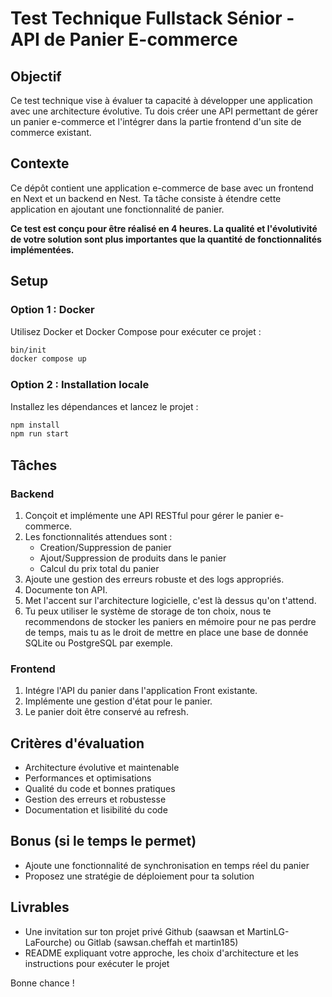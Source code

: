# Test Technique Fullstack Sénior - API de Panier E-commerce

## Objectif

Ce test technique vise à évaluer ta capacité à développer une application avec une architecture évolutive. Tu dois créer une API permettant de gérer un panier e-commerce et l'intégrer dans la partie frontend d'un site de commerce existant.

## Contexte

Ce dépôt contient une application e-commerce de base avec un frontend en Next et un backend en Nest. Ta tâche consiste à étendre cette application en ajoutant une fonctionnalité de panier.

**Ce test est conçu pour être réalisé en 4 heures. La qualité et l'évolutivité de votre solution sont plus importantes que la quantité de fonctionnalités implémentées.**

## Setup

### Option 1 : Docker

Utilisez Docker et Docker Compose pour exécuter ce projet :

```bash
bin/init
docker compose up
```

### Option 2 : Installation locale

Installez les dépendances et lancez le projet :

```bash
npm install
npm run start
```

## Tâches

### Backend

1. Conçoit et implémente une API RESTful pour gérer le panier e-commerce.
2. Les fonctionnalités attendues sont :
   - Creation/Suppression de panier
   - Ajout/Suppression de produits dans le panier
   - Calcul du prix total du panier
3. Ajoute une gestion des erreurs robuste et des logs appropriés.
4. Documente ton API.
5. Met l'accent sur l'architecture logicielle, c'est là dessus qu'on t'attend.
6. Tu peux utiliser le système de storage de ton choix, nous te recommendons de stocker les paniers en mémoire pour ne pas perdre de temps, mais tu as le droit de mettre en place une base de donnée SQLite ou PostgreSQL par exemple.

### Frontend

1. Intégre l'API du panier dans l'application Front existante.
2. Implémente une gestion d'état pour le panier.
3. Le panier doit être conservé au refresh.

## Critères d'évaluation

- Architecture évolutive et maintenable
- Performances et optimisations
- Qualité du code et bonnes pratiques
- Gestion des erreurs et robustesse
- Documentation et lisibilité du code

## Bonus (si le temps le permet)

- Ajoute une fonctionnalité de synchronisation en temps réel du panier
- Proposez une stratégie de déploiement pour ta solution

## Livrables

- Une invitation sur ton projet privé Github (saawsan et MartinLG-LaFourche) ou Gitlab (sawsan.cheffah et martin185)
- README expliquant votre approche, les choix d'architecture et les instructions pour exécuter le projet

Bonne chance !

